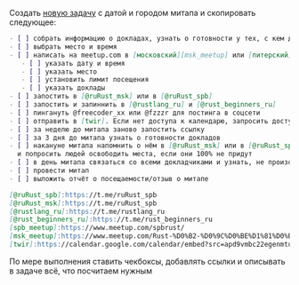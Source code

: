 Создать [новую задачу][new-issue] с датой и городом митапа и скопировать следующее:

```markdown
- [ ] собрать информацию о докладах, узнать о готовности у тех, с кем договаривались ранее
- [ ] выбрать место и время
- [ ] написать на meetup.com в [московский][msk_meetup] или [питерский][spb_meetup] митап
   - [ ] указать дату и время
   - [ ] указать место
   - [ ] установить лимит посещения
   - [ ] указать доклады
- [ ] запостить в [@ruRust_msk] или в [@ruRust_spb]
- [ ] запостить и запиннить в [@rustlang_ru] и [@rust_beginners_ru]
- [ ] пингануть @freecoder_xx или @fzzzr для постинга в соцсети
- [ ] отправить в [twir]. Если нет доступа к календарю, запросить доступ в community-team@rust-lang.org
- [ ] за неделю до митапа заново запостить ссылку
- [ ] за 3 дня до митапа узнать о готовности докладов
- [ ] накануне митапа напомнить о нём в [@ruRust_msk] или в [@ruRust_spb]
  и попросить людей освободить места, если они 100% не придут
- [ ] в день митапа связаться со всеми докладчиками и узнать, не произошло ли изменений (заболел, срочная командировка и прочее из-за чего не может быть прочитан доклад)
- [ ] провести митап
- [ ] выложить отчёт о посещаемости/отзыв о митапе

[@ruRust_spb]:https://t.me/ruRust_spb
[@ruRust_msk]:https://t.me/ruRust_spb
[@rustlang_ru]:https://t.me/rustlang_ru
[@rust_beginners_ru]:https://t.me/rust_beginners_ru
[spb_meetup]:https://www.meetup.com/spbrust/
[msk_meetup]:https://www.meetup.com/Rust-%D0%B2-%D0%9C%D0%BE%D1%81%D0%BA%D0%B2%D0%B5
[twir]:https://calendar.google.com/calendar/embed?src=apd9vmbc22egenmtu5l6c5jbfc@group.calendar.google.com
```

По мере выполнения ставить чекбоксы, добавлять ссылки и описывать в задаче всё, что посчитаем нужным

[new-issue]:https://github.com/rust-lang-ru/community/issues/new
